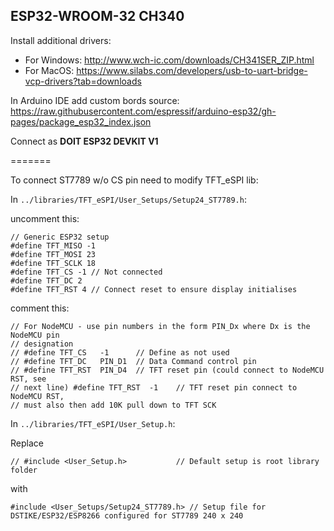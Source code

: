 ## ESP32-WROOM-32 CH340

Install additional drivers:

 - For Windows: http://www.wch-ic.com/downloads/CH341SER_ZIP.html
 - For MacOS: https://www.silabs.com/developers/usb-to-uart-bridge-vcp-drivers?tab=downloads

In Arduino IDE add custom bords source: https://raw.githubusercontent.com/espressif/arduino-esp32/gh-pages/package_esp32_index.json

Connect as **DOIT ESP32 DEVKIT V1**

=======

To connect ST7789 w/o CS pin need to modify TFT_eSPI lib:

In `../libraries/TFT_eSPI/User_Setups/Setup24_ST7789.h`:

uncomment this:
```
// Generic ESP32 setup
#define TFT_MISO -1
#define TFT_MOSI 23
#define TFT_SCLK 18
#define TFT_CS -1 // Not connected
#define TFT_DC 2
#define TFT_RST 4 // Connect reset to ensure display initialises
```
comment this:
```
// For NodeMCU - use pin numbers in the form PIN_Dx where Dx is the NodeMCU pin
// designation
// #define TFT_CS   -1      // Define as not used
// #define TFT_DC   PIN_D1  // Data Command control pin
// #define TFT_RST  PIN_D4  // TFT reset pin (could connect to NodeMCU RST, see
// next line) #define TFT_RST  -1    // TFT reset pin connect to NodeMCU RST,
// must also then add 10K pull down to TFT SCK
```

In `../libraries/TFT_eSPI/User_Setup.h`:

Replace 
```
// #include <User_Setup.h>           // Default setup is root library folder
```
with 
```
#include <User_Setups/Setup24_ST7789.h> // Setup file for DSTIKE/ESP32/ESP8266 configured for ST7789 240 x 240
```
